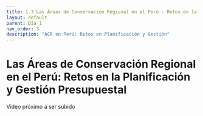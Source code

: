 ```yaml
---
title: 1.3 Las Áreas de Conservación Regional en el Perú - Retos en la Planificación y Gestión Presupuestal
layout: default
parent: Día 1
nav_order: 3
description: "ACR en Perú: Retos en Planificación y Gestión"
---
```


# Las Áreas de Conservación Regional en el Perú: Retos en la Planificación y Gestión Presupuestal

Video próximo a ser subido